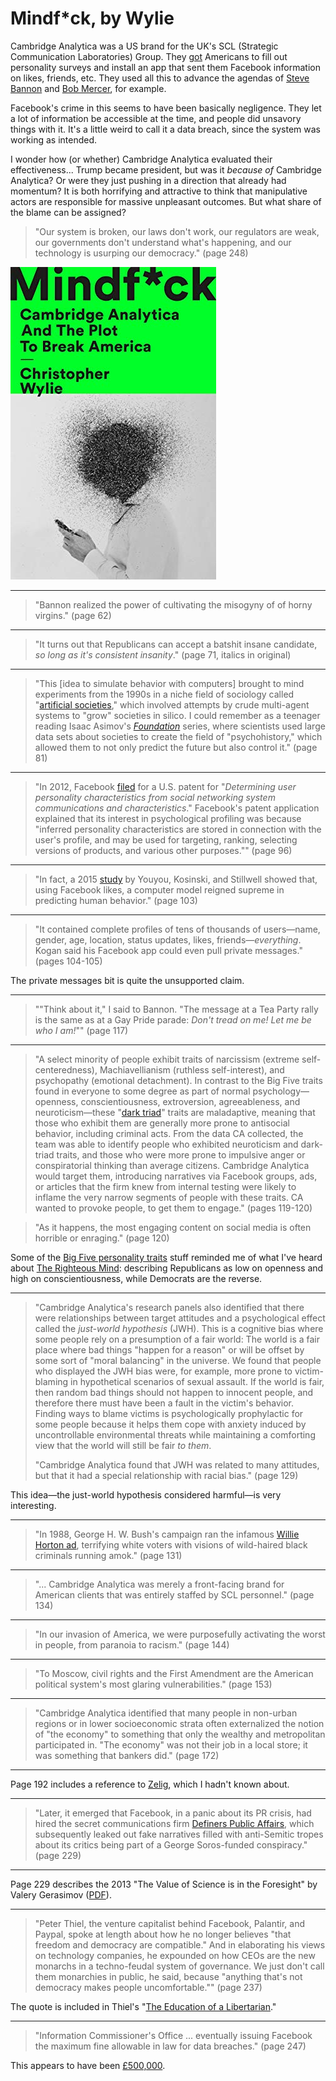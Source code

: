 # Mindf*ck, by Wylie

Cambridge Analytica was a US brand for the UK's SCL (Strategic
Communication Laboratories) Group. They [got][] Americans to fill out
personality surveys and install an app that sent them Facebook
information on likes, friends, etc. They used all this to advance the
agendas of [Steve Bannon][] and [Bob Mercer][], for example.

[got]: https://en.wikipedia.org/wiki/Facebook%E2%80%93Cambridge_Analytica_data_scandal "Facebook–Cambridge Analytica data scandal"
[Steve Bannon]: https://en.wikipedia.org/wiki/Steve_Bannon
[Bob Mercer]: https://en.wikipedia.org/wiki/Robert_Mercer "Robert Mercer"


Facebook's crime in this seems to have been basically negligence. They
let a lot of information be accessible at the time, and people did
unsavory things with it. It's a little weird to call it a data breach,
since the system was working as intended.

I wonder how (or whether) Cambridge Analytica evaluated their
effectiveness... Trump became president, but was it _because of_
Cambridge Analytica? Or were they just pushing in a direction that
already had momentum? It is both horrifying and attractive to think
that manipulative actors are responsible for massive unpleasant
outcomes. But what share of the blame can be assigned?


> "Our system is broken, our laws don't work, our regulators are weak,
> our governments don't understand what's happening, and our
> technology is usurping our democracy." (page 248)


![cover](cover.jpg)


---

> "Bannon realized the power of cultivating the misogyny of of horny
> virgins." (page 62)


---

> "It turns out that Republicans can accept a batshit insane
> candidate, _so long as it's consistent insanity_." (page 71, italics
> in original)


---

> "This [idea to simulate behavior with computers] brought to mind
> experiments from the 1990s in a niche field of sociology called
> "[artificial societies][]," which involved attempts by crude
> multi-agent systems to "grow" societies in silico. I could remember
> as a teenager reading Isaac Asimov's [_Foundation_][] series, where
> scientists used large data sets about societies to create the field
> of "psychohistory," which allowed them to not only predict the
> future but also control it." (page 81)

[artificial societies]: https://en.wikipedia.org/wiki/Artificial_society "Artificial society"
[_Foundation_]: https://planspace.org/20200714-foundation_trilogy/ "Asimov's Foundation trilogy"


---

> "In 2012, Facebook [filed][] for a U.S. patent for "_Determining
> user personality characteristics from social networking system
> communications and characteristics_." Facebook's patent application
> explained that its interest in psychological profiling was because
> "inferred personality characteristics are stored in connection with
> the user's profile, and may be used for targeting, ranking,
> selecting versions of products, and various other purposes."" (page
> 96)

[filed]: https://patents.google.com/patent/US8825764B2/en "Determining user personality characteristics from social networking system communications and characteristics"


---

> "In fact, a 2015 [study][] by Youyou, Kosinski, and Stillwell showed
> that, using Facebook likes, a computer model reigned supreme in
> predicting human behavior." (page 103)

[study]: https://www.pnas.org/doi/10.1073/pnas.1418680112 "Computer-based personality judgments are more accurate than those made by humans"


---

> "It contained complete profiles of tens of thousands of users—name,
> gender, age, location, status updates, likes, friends—_everything_.
> Kogan said his Facebook app could even pull private messages."
> (pages 104-105)

The private messages bit is quite the unsupported claim.


---

> ""Think about it," I said to Bannon. "The message at a Tea Party
> rally is the same as at a Gay Pride parade: _Don't tread on me! Let
> me be who I am!_"" (page 117)


---

> "A select minority of people exhibit traits of narcissism (extreme
> self-centeredness), Machiavellianism (ruthless self-interest), and
> psychopathy (emotional detachment). In contrast to the Big Five
> traits found in everyone to some degree as part of normal
> psychology—openness, conscientiousness, extroversion, agreeableness,
> and neuroticism—these "[dark triad][]" traits are maladaptive,
> meaning that those who exhibit them are generally more prone to
> antisocial behavior, including criminal acts. From the data CA
> collected, the team was able to identify people who exhibited
> neuroticism and dark-triad traits, and those who were more prone to
> impulsive anger or conspiratorial thinking than average citizens.
> Cambridge Analytica would target them, introducing narratives via
> Facebook groups, ads, or articles that the firm knew from internal
> testing were likely to inflame the very narrow segments of people
> with these traits. CA wanted to provoke people, to get them to
> engage." (pages 119-120)

> "As it happens, the most engaging content on social media is often
> horrible or enraging." (page 120)

[dark triad]: https://en.wikipedia.org/wiki/Dark_triad "Dark triad"

Some of the [Big Five personality traits][] stuff reminded me of what
I've heard about [The Righteous Mind][]: describing Republicans as low
on openness and high on conscientiousness, while Democrats are the
reverse.

[Big Five personality traits]: https://en.wikipedia.org/wiki/Big_Five_personality_traits
[The Righteous Mind]: https://www.amazon.com/Righteous-Mind-Divided-Politics-Religion/dp/0307455777/


---

> "Cambridge Analytica's research panels also identified that there
> were relationships between target attitudes and a psychological
> effect called the _just-world hypothesis_ (JWH). This is a cognitive
> bias where some people rely on a presumption of a fair world: The
> world is a fair place where bad things "happen for a reason" or will
> be offset by some sort of "moral balancing" in the universe. We
> found that people who displayed the JWH bias were, for example, more
> prone to victim-blaming in hypothetical scenarios of sexual assault.
> If the world is fair, then random bad things should not happen to
> innocent people, and therefore there must have been a fault in the
> victim's behavior. Finding ways to blame victims is psychologically
> prophylactic for some people because it helps them cope with anxiety
> induced by uncontrollable environmental threats while maintaining a
> comforting view that the world will still be fair _to them_.
>
> "Cambridge Analytica found that JWH was related to many attitudes,
> but that it had a special relationship with racial bias." (page 129)

This idea—the just-world hypothesis considered harmful—is very
interesting.


---

> "In 1988, George H. W. Bush's campaign ran the infamous
> [Willie Horton ad][], terrifying white voters with visions of
> wild-haired black criminals running amok." (page 131)

[Willie Horton ad]: https://youtu.be/Io9KMSSEZ0Y "Willie Horton 1988 Attack Ad"


---

> "... Cambridge Analytica was merely a front-facing brand for
> American clients that was entirely staffed by SCL personnel." (page
> 134)


---


> "In our invasion of America, we were purposefully activating the
> worst in people, from paranoia to racism." (page 144)


---

> "To Moscow, civil rights and the First Amendment are the American
> political system's most glaring vulnerabilities." (page 153)


---

> "Cambridge Analytica identified that many people in non-urban
> regions or in lower socioeconomic strata often externalized the
> notion of "the economy" to something that only the wealthy and
> metropolitan participated in. "The economy" was not their job in a
> local store; it was something that bankers did." (page 172)


---

Page 192 includes a reference to [Zelig][], which I hadn't known
about.

[Zelig]: https://en.wikipedia.org/wiki/Zelig "Zelig"


---

> "Later, it emerged that Facebook, in a panic about its PR crisis,
> had hired the secret communications firm
> [Definers Public Affairs][], which subsequently leaked out fake
> narratives filled with anti-Semitic tropes about its critics being
> part of a George Soros-funded conspiracy." (page 229)

[Definers Public Affairs]: https://en.wikipedia.org/wiki/Definers_Public_Affairs


---

Page 229 describes the 2013 "The Value of Science is in the Foresight"
by Valery Gerasimov ([PDF][]).

[PDF]: https://www.armyupress.army.mil/portals/7/military-review/archives/english/militaryreview_20160228_art008.pdf


---

> "Peter Thiel, the venture capitalist behind Facebook, Palantir, and
> Paypal, spoke at length about how he no longer believes "that
> freedom and democracy are compatible." And in elaborating his views
> on technology companies, he expounded on how CEOs are the new
> monarchs in a techno-feudal system of governance. We just don't call
> them monarchies in public, he said, because "anything that's not
> democracy makes people uncomfortable."" (page 237)

The quote is included in Thiel's "[The Education of a Libertarian][]."

[The Education of a Libertarian]: https://www.cato-unbound.org/2009/04/13/peter-thiel/education-libertarian/


---

> "Information Commissioner's Office ... eventually issuing Facebook
> the maximum fine allowable in law for data breaches." (page 247)

This appears to have been [£500,000][].

[£500,000]: https://www.theguardian.com/technology/2018/oct/25/facebook-fined-uk-privacy-access-user-data-cambridge-analytica "UK fines Facebook £500,000 for failing to protect user data"
